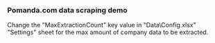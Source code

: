 
### Pomanda.com data scraping demo ###

Change the "MaxExtractionCount" key value in "Data\Config.xlsx" "Settings" sheet for the max amount of company data to be extracted.
